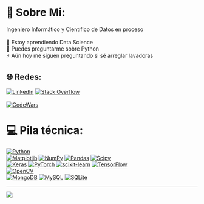 # 💫 Sobre Mi:
Ingeniero Informático y Científico de Datos en proceso<br><br>
🌱 Estoy aprendiendo Data Science<br>
💬 Puedes preguntarme sobre Python<br>
⚡ Aún hoy me siguen preguntando si sé arreglar lavadoras


## 🌐 Redes:
[![LinkedIn](https://img.shields.io/badge/LinkedIn-%230077B5.svg?logo=linkedin&logoColor=white)](https://linkedin.com/in/dpinedomoreno) 
[![Stack Overflow](https://img.shields.io/badge/-Stackoverflow-FE7A16?logo=stack-overflow&logoColor=white)](https://es.stackoverflow.com/users/136024) 
<br><br>
[![CodeWars](https://www.codewars.com/users/DPM-ES/badges/small)](https://www.codewars.com/users/DPM-ES/)

# 💻 Pila técnica:
[![Python](https://img.shields.io/badge/python-3670A0?style=for-the-badge&logo=python&logoColor=ffdd54)](https://www.python.org/)
<br>
[![Matplotlib](https://img.shields.io/badge/Matplotlib-%23ffffff.svg?style=for-the-badge&logo=Matplotlib&logoColor=black)](https://matplotlib.org/)
[![NumPy](https://img.shields.io/badge/numpy-%23013243.svg?style=for-the-badge&logo=numpy&logoColor=white)](https://numpy.org/)
[![Pandas](https://img.shields.io/badge/pandas-%23150458.svg?style=for-the-badge&logo=pandas&logoColor=white)](https://pandas.pydata.org/)
[![Scipy](https://img.shields.io/badge/SciPy-%230C55A5.svg?style=for-the-badge&logo=scipy&logoColor=%white)](https://scipy.org/)
<br>
[![Keras](https://img.shields.io/badge/Keras-%23D00000.svg?style=for-the-badge&logo=Keras&logoColor=white)](https://keras.io/)
[![PyTorch](https://img.shields.io/badge/PyTorch-%23EE4C2C.svg?style=for-the-badge&logo=PyTorch&logoColor=white)](https://pytorch.org/)
[![scikit-learn](https://img.shields.io/badge/scikit--learn-%23F7931E.svg?style=for-the-badge&logo=scikit-learn&logoColor=white)](https://scikit-learn.org/)
[![TensorFlow](https://img.shields.io/badge/TensorFlow-%23FF6F00.svg?style=for-the-badge&logo=TensorFlow&logoColor=white)](https://www.tensorflow.org/)
<br>
[![OpenCV](https://img.shields.io/badge/opencv-%23white.svg?style=for-the-badge&logo=opencv&logoColor=white)](https://opencv.org/)
<br>
[![MongoDB](https://img.shields.io/badge/MongoDB-%234ea94b.svg?style=for-the-badge&logo=mongodb&logoColor=white)](https://www.mongodb.com/)
[![MySQL](https://img.shields.io/badge/mysql-%2300000f.svg?style=for-the-badge&logo=mysql&logoColor=white)](https://www.mysql.com/)
[![SQLite](https://img.shields.io/badge/sqlite-%2307405e.svg?style=for-the-badge&logo=sqlite&logoColor=white)](https://www.sqlite.org/)


---
[![](https://visitcount.itsvg.in/api?id=DPM-ES&icon=0&color=3)](https://visitcount.itsvg.in)

<!-- Proudly created with GPRM ( https://gprm.itsvg.in ) -->
